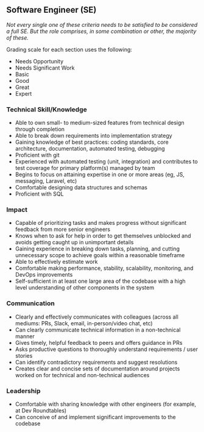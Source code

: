 ## Software Engineer (SE)

_Not every single one of these criteria needs to be satisfied to be considered a full SE. But the role comprises, in some combination or other, the majority of these._

Grading scale for each section uses the following:

- Needs Opportunity
- Needs Significant Work
- Basic
- Good
- Great
- Expert

### Technical Skill/Knowledge
- Able to own small- to medium-sized features from technical design through completion
- Able to break down requirements into implementation strategy 
- Gaining knowledge of best practices: coding standards, core architecture, documentation, automated testing, debugging
- Proficient with git
- Experienced with automated testing (unit, integration) and contributes to test coverage for primary platform(s) managed by team
- Begins to focus on attaining expertise in one or more areas (eg, JS, messaging, Laravel, etc)
- Comfortable designing data structures and schemas
- Proficient with SQL

### Impact
- Capable of prioritizing tasks and makes progress without significant feedback from more senior engineers
- Knows when to ask for help in order to get themselves unblocked and avoids getting caught up in unimportant details
- Gaining experience in breaking down tasks, planning, and cutting unnecessary scope to achieve goals within a reasonable timeframe
- Able to effectively estimate work
- Comfortable making performance, stability, scalability, monitoring, and DevOps improvements
- Self-sufficient in at least one large area of the codebase with a high level understanding of other components in the system

### Communication
- Clearly and effectively communicates with colleagues (across all mediums: PRs, Slack, email, in-person/video chat, etc)
- Can clearly communicate technical information in a non-technical manner
- Gives timely, helpful feedback to peers and offers guidance in PRs 
- Asks productive questions to thoroughly understand requirements / user stories
- Can identify contradictory requirements and suggest resolutions
- Creates clear and concise sets of documentation around projects worked on for technical and non-technical audiences

### Leadership
- Comfortable with sharing knowledge with other engineers (for example, at Dev Roundtables)
- Can conceive of and implement significant improvements to the codebase
